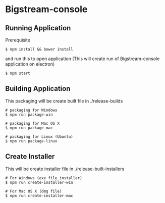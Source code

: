 # Bigstream-console

## Running Application

Prerequisite

```
$ npm install && bower install
```

and run this to open application (This will create run of Bigstream-console application on electron)

```
$ npm start
```

## Building Application

This packaging will be create built file in ./release-builds

```
# packaging for Windows
$ npm run package-win

# packaging for Mac OS X
$ npm run package-mac

# packaging for Linux (Ubuntu)
$ npm run package-linux
```

## Create Installer

This will be create installer file in ./release-built-installers

```
# For Windows (exe file installer)
$ npm run create-installer-win

# For Mac OS X (dmg file)
$ npm run create-installer-mac
```